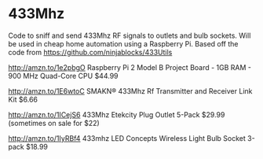 # 433Mhz
Code to sniff and send 433Mhz RF signals to outlets and bulb sockets. Will be used in cheap home automation using a Raspberry Pi. Based off the code from https://github.com/ninjablocks/433Utils

http://amzn.to/1e2pbgO Raspberry Pi 2 Model B Project Board - 1GB RAM - 900 MHz Quad-Core CPU $44.99

http://amzn.to/1E6wtoC SMAKN® 433Mhz Rf Transmitter and Receiver Link Kit $6.66   

http://amzn.to/1ICejS6 433Mhz Etekcity Plug Outlet 5-Pack $29.99 (sometimes on sale for $22)

http://amzn.to/1IyRBf4 433mhz LED Concepts Wireless Light Bulb Socket 3-pack $18.99
